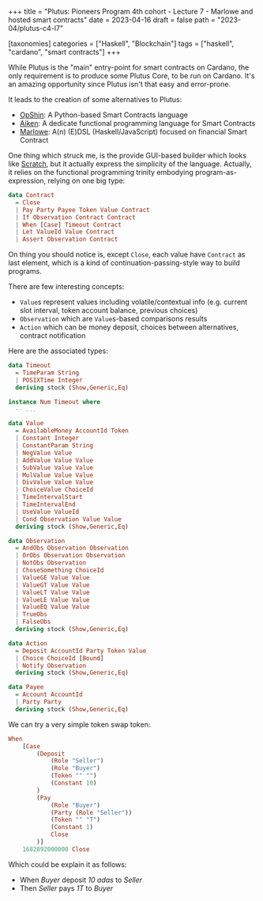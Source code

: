 +++
title = "Plutus: Pioneers Program 4th cohort - Lecture 7 - Marlowe and hosted smart contracts"
date = 2023-04-16
draft = false
path = "2023-04/plutus-c4-l7"

[taxonomies]
categories = ["Haskell", "Blockchain"]
tags = ["haskell", "cardano", "smart contracts"]
+++

While Plutus is the "main" entry-point for smart contracts on Cardano, the only requirement is to produce some Plutus Core, to be run on Cardano.
It's an amazing opportunity since Plutus isn't that easy and error-prone.

It leads to the creation of some alternatives to Plutus:

* [OpShin](https://github.com/OpShin): A Python-based Smart Contracts language
* [Aiken](https://aiken-lang.org/): A dedicate functional programming language for Smart Contracts
* [Marlowe](https://marlowe-finance.io/): A(n) (E)DSL (Haskell/JavaScript) focused on financial Smart Contract

One thing which struck me, is the provide GUI-based builder which looks like [Scratch](https://scratch.mit.edu/about), but it actually express the simplicity of the language.
Actually, it relies on the functional programming trinity embodying program-as-expression, relying on one big type:

```haskell
data Contract 
  = Close
  | Pay Party Payee Token Value Contract
  | If Observation Contract Contract
  | When [Case] Timeout Contract
  | Let ValueId Value Contract
  | Assert Observation Contract
```

On thing you should notice is, except `Close`, each value have `Contract` as last element, which is a kind of continuation-passing-style way to build programs.

There are few interesting concepts:
* `Value`s represent values including volatile/contextual info (e.g. current slot interval, token account balance, previous choices)
* `Observation` which are `Value`s-based comparisons results
* `Action` which can be money deposit, choices between alternatives, contract notification

Here are the associated types:

```haskell
data Timeout
  = TimeParam String
  | POSIXTime Integer
  deriving stock (Show,Generic,Eq)

instance Num Timeout where
  -- ...

data Value
  = AvailableMoney AccountId Token
  | Constant Integer
  | ConstantParam String
  | NegValue Value
  | AddValue Value Value
  | SubValue Value Value
  | MulValue Value Value
  | DivValue Value Value
  | ChoiceValue ChoiceId
  | TimeIntervalStart
  | TimeIntervalEnd
  | UseValue ValueId
  | Cond Observation Value Value
  deriving stock (Show,Generic,Eq)

data Observation
  = AndObs Observation Observation
  | OrObs Observation Observation
  | NotObs Observation
  | ChoseSomething ChoiceId
  | ValueGE Value Value
  | ValueGT Value Value
  | ValueLT Value Value
  | ValueLE Value Value
  | ValueEQ Value Value
  | TrueObs
  | FalseObs
  deriving stock (Show,Generic,Eq)

data Action
  = Deposit AccountId Party Token Value
  | Choice ChoiceId [Bound]
  | Notify Observation
  deriving stock (Show,Generic,Eq)

data Payee
  = Account AccountId
  | Party Party
  deriving stock (Show,Generic,Eq)
```

We can try a very simple token swap token:

```haskell
When
    [Case
        (Deposit
            (Role "Seller")
            (Role "Buyer")
            (Token "" "")
            (Constant 10)
        )
        (Pay
            (Role "Buyer")
            (Party (Role "Seller"))
            (Token "" "T")
            (Constant 1)
            Close
        )]
    1682892000000 Close
```

Which could be explain it as follows:
* When _Buyer_ deposit _10 adas_ to _Seller_
* Then _Seller_ pays _1T_ to _Buyer_

